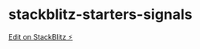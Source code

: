 # stackblitz-starters-signals

[Edit on StackBlitz ⚡️](https://stackblitz.com/edit/stackblitz-starters-tc4kws)